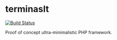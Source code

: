 terminaslt
==========

[![Build Status](https://travis-ci.org/Im0rtality/terminaslt.png?branch=master)](https://travis-ci.org/Im0rtality/terminaslt)

Proof of concept ultra-minimalistic PHP framework. 
